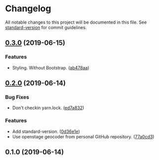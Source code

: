 # Changelog

All notable changes to this project will be documented in this file. See [standard-version](https://github.com/conventional-changelog/standard-version) for commit guidelines.

## [0.3.0](https://github.com/gatsbyjs/gatsby-starter-default/compare/v0.2.0...v0.3.0) (2019-06-15)


### Features

* Styling. Without Bootstrap. ([ab478aa](https://github.com/gatsbyjs/gatsby-starter-default/commit/ab478aa))



## [0.2.0](https://github.com/gatsbyjs/gatsby-starter-default/compare/v0.1.0...v0.2.0) (2019-06-14)


### Bug Fixes

* Don't checkin yarn.lock. ([ed7a832](https://github.com/gatsbyjs/gatsby-starter-default/commit/ed7a832))


### Features

* Add standard-version. ([0d36e1e](https://github.com/gatsbyjs/gatsby-starter-default/commit/0d36e1e))
* Use openstage geocoder from personal GitHub repository. ([77a0cd3](https://github.com/gatsbyjs/gatsby-starter-default/commit/77a0cd3))



## 0.1.0 (2019-06-14)
